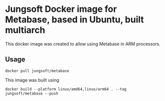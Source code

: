# Jungsoft Docker image for Metabase, based in Ubuntu, built multiarch

This docker image was created to allow using Metabase in ARM processors.

## Usage

`docker pull jungsoft/metabase`

This image was built using

`docker build --platform linux/amd64,linux/arm64 . --tag jungsoft/metabase --push`
